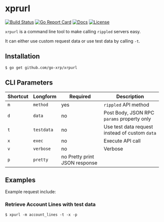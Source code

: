 # xprurl

[![Build Status][build-status-svg]][build-status-url]
[![Go Report Card][goreport-svg]][goreport-url]
[![Docs][docs-godoc-svg]][docs-godoc-url]
[![License][license-svg]][license-url]

`xrpurl` is a command line tool to make calling `rippled` servers easy.

It can either use custom request data or use test data by calling `-t`.

## Installation

```
$ go get github.com/go-xrp/xrpurl
```

## CLI Parameters

| Shortcut | Longform | Required | Description |
|----------|----------|----------|-------------|
| `m` | `method` | yes | `rippled` API method |
| `d` | `data` | no | Post Body, JSON RPC `params` property only |
| `t` | `testdata` | no | Use test data request instead of custom `data` |
| `x` | `exec` | no | Execute API call |
| `v` | `verbose` | no | Verbose |
| `p` | `pretty` | no Pretty print JSON response |

## Examples

Example request include:

### Retrieve Account Lines with test data

```
$ xpurl -m account_lines -t -x -p
```

 [build-status-svg]: https://github.com/goxrp/xrpurl/workflows/test/badge.svg?branch=master
 [build-status-url]: https://github.com/goxrp/xrpurl/actions
 [goreport-svg]: https://goreportcard.com/badge/github.com/goxrp/xrpurl
 [goreport-url]: https://goreportcard.com/report/github.com/goxrp/xrpurl
 [docs-godoc-svg]: https://pkg.go.dev/badge/github.com/goxrp/xrpurl
 [docs-godoc-url]: https://pkg.go.dev/github.com/goxrp/xrpurl
 [license-svg]: https://img.shields.io/badge/license-MIT-blue.svg
 [license-url]: https://github.com/goxrp/xrpurl/blob/master/LICENSE